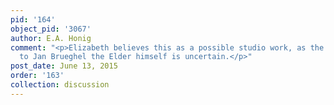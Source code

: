 ```yaml
---
pid: '164'
object_pid: '3067'
author: E.A. Honig
comment: "<p>Elizabeth believes this as a possible studio work, as the attribution
  to Jan Brueghel the Elder himself is uncertain.</p>"
post_date: June 13, 2015
order: '163'
collection: discussion
---
```

